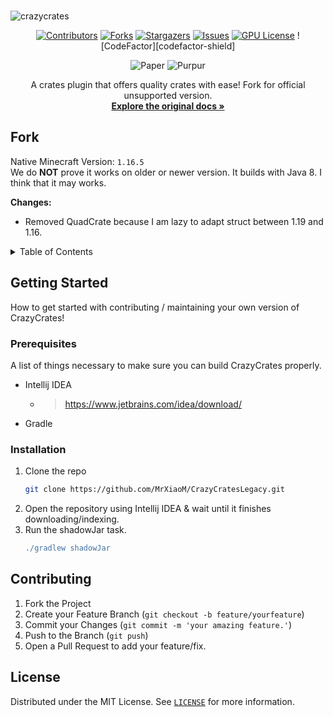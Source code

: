 <br />

![crazycrates](https://git.crazycrew.us/ryderbelserion/Assets/raw/branch/main/crazycrew/webp/CrazyCratesBanner.webp)

<div align="center">

[![Contributors][contributors-shield]][contributors-url]
[![Forks][forks-shield]][forks-url]
[![Stargazers][stars-shield]][stars-url]
[![Issues][issues-shield]][issues-url]
[![GPU License][license-shield]][license-url]
![CodeFactor][codefactor-shield]

![Paper](https://cdn.jsdelivr.net/gh/intergrav/devins-badges/assets/compact/supported/paper_vector.svg)
![Purpur](https://cdn.jsdelivr.net/gh/intergrav/devins-badges/assets/compact/supported/purpur_vector.svg)

  <p align="center">
    A crates plugin that offers quality crates with ease! Fork for official unsupported version.
    <br />
    <a href="https://github.com/Crazy-Crew/CrazyCrates/wiki"><strong>Explore the original docs »</strong></a>
  </p>
</div>

## Fork

Native Minecraft Version: `1.16.5`  
We do **NOT** prove it works on older or newer version. It builds with Java 8. I think that it may works.

**Changes:**
* Removed QuadCrate because I am lazy to adapt struct between 1.19 and 1.16.

<!-- TABLE OF CONTENTS -->
<details>
  <summary>Table of Contents</summary>
  <ol>
    <li>
      <a href="#getting-started">Getting Started</a>
      <ul>
        <li><a href="#prerequisites">Prerequisites</a></li>
        <li><a href="#installation">Installation</a></li>
      </ul>
    </li>
    <li><a href="#roadmap">Roadmap</a></li>
    <li><a href="#contributing">Contributing</a></li>
    <li><a href="#license">License</a></li>
    <li><a href="#contact">Contact</a></li>
  </ol>
</details>

## Getting Started

How to get started with contributing / maintaining your own version of CrazyCrates!

### Prerequisites

A list of things necessary to make sure you can build CrazyCrates properly.

* Intellij IDEA
    * > https://www.jetbrains.com/idea/download/
* Gradle

### Installation

1. Clone the repo
   ```sh
   git clone https://github.com/MrXiaoM/CrazyCratesLegacy.git
   ```
2. Open the repository using Intellij IDEA & wait until it finishes downloading/indexing.
3. Run the shadowJar task.
   ```gradle
   ./gradlew shadowJar
   ```

## Contributing

1. Fork the Project
2. Create your Feature Branch (`git checkout -b feature/yourfeature`)
3. Commit your Changes (`git commit -m 'your amazing feature.'`)
4. Push to the Branch (`git push`)
5. Open a Pull Request to add your feature/fix.

## License

Distributed under the MIT License. See [`LICENSE`](/LICENSE) for more information.

[contributors-shield]: https://img.shields.io/github/contributors/MrXiaoM/CrazyCratesLegacy.svg?style=flat&logo=appveyor

[contributors-url]: https://github.com/MrXiaoM/CrazyCratesLegacy/graphs/contributors

[forks-shield]: https://img.shields.io/github/forks/MrXiaoM/CrazyCratesLegacy.svg?style=flat&logo=appveyor

[forks-url]: https://github.com/MrXiaoMxLegacy/network/members

[stars-shield]: https://img.shields.io/github/stars/MrXiaoM/CrazyCratesLegacy.svg?style=flat&logo=appveyor

[stars-url]: https://github.com/MrXiaoM/CrazyCratesLegacy/stargazers

[issues-shield]: https://img.shields.io/github/issues/MrXiaoM/CrazyCratesLegacy.svg?style=flat&logo=appveyor

[issues-url]: https://github.com/MrXiaoM/CrazyCratesLegacy/issues

[license-shield]: https://img.shields.io/github/license/MrXiaoM/CrazyCratesLegacy.svg?style=flat&logo=appveyor

[license-url]: https://github.com/MrXiaoM/CrazyCratesLegacy/blob/main/LICENSE
